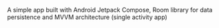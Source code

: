 A simple app built with Android Jetpack Compose, Room library for data persistence and MVVM architecture (single activity app)
